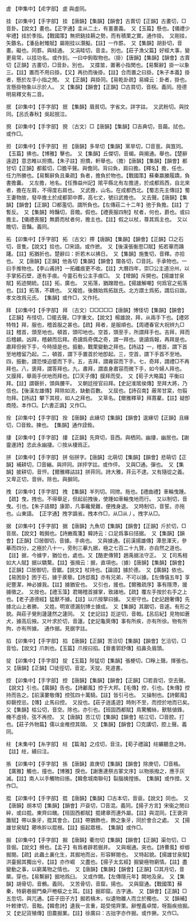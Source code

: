 <!-- { "loadSidebar": true } -->
虗	【申集中】【虍字部】	虗	與虛同。

挂	【卯集中】【手字部】	挂	【唐韻】【集韻】【韻會】古賣切【正韻】古畫切，□音卦。【說文】畫也。【正字通】圭从二土，有畺畫義。　又【玉篇】懸也。【儀禮少牢禮】挂於季指。【戰國策】無把銚挂耨之勢，而有積栗之實。通作掛。　又剛挂，矢鏃名。【潘岳射雉賦】屬剛挂以潛擬。【註】一作罫。　又【集韻】胡卦切，音畫。礙也。同罫。與絓通。　又涓畦切，音圭。別也。【莊子漁父篇】好經大事，變更易常，以挂功名。或作刲。一曰中鉤取物也。（掛）【唐韻】【集韻】【韻會】古賣切【正韻】古畫切，□音卦。別也。　又揲筮，置著小指閒也。【易繫辭】掛一以象三。【註】置而不用曰掛。【又】再扐而後掛。【註】合而置之曰掛。【朱子本義】掛者，懸於左手小指之閒。　又【正韻】與掛同。【易乾卦疏】易緯云：卦者，掛也。言懸掛物象以示於人。　又【集韻】【韻會】【正韻】□古買切，音柺。義同。陸德明易釋文有二音。

抿	【卯集中】【手字部】	抿	【集韻】眉貧切。字省文。詳字註。　又武粉切。與抆同。【呂氏春秋】吳起抿泣。

挸	【卯集中】【手字部】	挸	〔古文〕□【唐韻】【集韻】□吉典切，音繭。拭也。或作□。

担	【卯集中】【手字部】	担	【唐韻】多旱切【集韻】黨旱切，□音亶。與笡同。【玉篇】拂也。【博雅】擊也。　又【集韻】丘傑切，音朅。與揭通。舉也。【楚辭遠遊】意恣睢以担撟。【朱子註】担撟，軒舉也。（擔）【唐韻】【集韻】【韻會】都甘切【正韻】都藍切，□膽平聲。與儋同。背曰負，肩曰擔。【釋名】擔，任也，任力所勝也。【易繫辭負且乗疏】負者，擔負於物也。【戰國策】蘇秦嬴縢履蹻，負書擔囊。　又左擔，地名。【任豫益州記】隂平縣北有左擔道，於成都爲西，自北來者，擔在左肩，不得度右肩也。　又武擔，山名。在成都西北。【蜀志先主傳註】蜀王妻物故，發卒擔土於成都郭中葬，高七丈，號曰武擔也。　又去聲。【唐韻】【集韻】【韻會】【正韻】□都濫切。謂所負也。【左傳莊二十二年】弛于負擔。【註】丁暫反。　又【集韻】時豔切，音贍。假也。【禮喪服四制】杖者，何也，爵也。或曰擔主。【儀禮喪服】無爵而杖者何，擔主也。【註】假之以杖，尊其爲主也。　又以贍切，音豔。義同。

拓	【卯集中】【手字部】	拓	〔古文〕摕【唐韻】【集韻】【韻會】【正韻】□之石切，音隻。【說文】拾也。□宋語。或作摭。　又【後漢張衡思□賦】拓若華而躊躇。【註】拓猶折也。楚辭曰：折若木以拂日。　又【集韻】施隻切，音釋。亦拾也。　又【唐韻】【正韻】他各切【集韻】【韻會】闥各切，□音託。手承物也。一曰手推物也。【李山甫詩】一拓纖痕更不收。【註】大曆四年，崇□公主道汾州，以手掌拓石壁，遂有手痕。今靈石有公主手痕□。　又【增韻】斥開也。【揚雄甘泉賦】拓迹開統。【註】拓，廣也。　又拓落，猶蹭蹬也。【揚雄解嘲】何爲官之拓落也。【註】拓落，不耦也。　又複姓。後魏始爲拓跋氏。北方謂土爲拓，謂后曰跋。孝文改爲元氏。　【集韻】或作□，又作托。

拜	【卯集中】【手字部】	拜	〔古文〕□□□□□【唐韻】博怪切【集韻】【韻會】【正韻】布怪切，□擺去聲。□字重文。【說文】楊雄說，拜，从兩手下也。【禮郊特牲】拜，服也，稽首服之甚也。【疏】拜者，是服順也。【周禮春官大祝辨九□註】稽首，頭至地也。頓首，頭叩地也。空首，頭至手，所謂拜手也。吉拜，拜而后稽顙。凶拜，稽顙而后拜。奇讀爲奇偶之奇，謂一拜也。褒讀爲報，再拜是也。肅拜但俯下手，今時撎是也。振動，戰栗變動之拜也。【詩詁】一，稽首，謂下首至地稽留乃起。二，頓首，謂下手置首於地卽起。三，空首，謂下手首不至地。四，振動，謂恐悚迫蹙而下手。五，吉拜，謂雍容而下手。七，奇拜，謂禮□不再拜也。八，褒拜，謂答拜也。九，肅拜，謂直身肅容而微下手，如今婦人拜也。　又膜拜，舉兩手伏地而拜也。【□天子傳】膜拜而受。　又【荀子大略篇】平衡曰拜。【註】謂磬折，頭與腰平。　又朝廷授官曰拜。【史記淮隂侯傳】至拜大將，乃信也。【後漢左雄傳】拜除如流，缺動百數。　又屈也。【詩召南】蔽芾甘棠，勿翦勿拜。【詩詁】攀下其枝，如人之拜也。　又草名。【爾雅釋草】拜蔏藋。【註】疑卽商陸。本作□。【六書正譌】又作□。

拴	【卯集中】【手字部】	拴	【唐韻】此緣切【集韻】【韻會】逡緣切【正韻】且緣切，□音銓。揀也。　【集韻】通作詮銓。

捿	【卯集中】【手字部】	捿	【正韻】先齊切，音西。與栖同。幽捿，幽居也。【謝靈運詩】恣此永幽捿。◎按从棲爲正。

拼	【卯集中】【手字部】	拼	俗拼字。【唐韻】北萌切【集韻】【韻會】悲萌切【正韻】補耕切，□音繃。與抨同。詳抨字註。或作伻。　又與□通。彈也。　又【集韻】披耕切，音怦。【爾雅釋詁註】拼荓同。詩大雅，荓云不逮。又有隨從之義。　又卑正切，音倂。除也。與摒同。

拽	【卯集中】【手字部】	拽	【集韻】羊列切。同抴。拖也。【禮曲禮】車輪曳踵。【疏】曳，拽也。不得舉足，但起前拽後，使踵如車輪曳地而行。　又以制切，音曳。引也。【朱子語類】康節，凡事纔覺難，便拽身退。　又時制切，音誓。亦拖也。山東語。　【正字通】拽字譌省。拽本作□，从□从丿。拽字从□。

据	【卯集中】【手字部】	据	【唐韻】九魚切【集韻】【韻會】【正韻】斤於切，□音居。【說文】戟挶也。【詩豳風箋】韓詩云：口足爲事曰拮据。　又【集韻】【韻會】【正韻】□居御切，音據。手病也。　又與據通。【前漢揚雄傳】潭思渾天，參摹而四分，之極於八十一，旁則三摹九据，極之七百二十九贊，亦自然之道也。【註】据，今據字，猶位也，處也。又【酷吏傳贊】趙禹据法守正。　又【司馬相如大人賦】据以驕騖。【註】張揖云：据，直項也。（據）【唐韻】【集韻】【韻會】【正韻】□居御切，音鋸。【說文】杖持也。【論語】據於德。　又【廣韻】依也。【易困卦】困于石，據于蒺藜。【詩邶風】亦有兄弟，不可以據。【左傳僖五年】享祀豐潔，神必據我。【註】據猶安也。　又引也，援也。【爾雅疏序】事有隱滯，援據徵之。　又按也。【禮玉藻】君賜稽首據掌，致諸地。【疏】覆左手按於右手之上也。【老子道德經】猛獸不據。【註】以爪按拏曰據。　又拒守也。【史記趙奢傳】先據北山上者勝。　又姓。明宣德漏刻博士據成。　又【集韻】其踞切，音遽。有形之貌。與莊子覺則蘧蘧然之蘧同。　又【史記註】訖逆切，音戟。【呂后紀】見物如蒼犬，據高后掖。又叶求於切，音蘧。【史記龜筴傳】事有所疾，亦有所徐。物有所拘，亦有所據。　通作据。見据字註。

掐	【卯集中】【手字部】	掐	【唐韻】【正韻】苦洽切【集韻】【韻會】乞洽切，□音恰。【說文】爪刺也。【玉篇】爪按曰掐。【晉書郭舒傳】掐鼻灸眉頭。

掟	【卯集中】【手字部】	掟	【玉篇】陟猛切【集韻】張梗切，□睜上聲。揮張也。　又【唐韻】【正韻】□徒徑切，音定。天掟。見道書。

控	【卯集中】【手字部】	控	【唐韻】【集韻】【韻會】【正韻】□若貢切，空去聲。【說文】引也。【廣韻】告也。【詩鄘風】控于大邦。【毛傳】控，引也。【朱傳】控持而告之。【前漢婁敬傳】控弦四十萬騎。【註】皆引弓也。　又操制也。【詩鄭風】抑磬控忌。【傳】止馬曰控。　又投也。【莊子逍遙遊】時則不至，而控於地而已矣。　又【集韻】枯公切，音空。除也。亦引也。【班固西都賦】鳥驚觸絲，獸駭値鋒。機不虛掎，弦不再控。　又【唐韻】苦江切【集韻】【韻會】枯江切，□音腔。打也。【莊子外物篇】儒以金椎控其頤。　又【集韻】【韻會】□克講切，腔上聲。義同。

紸	【未集中】【糸字部】	紸	【篇海】之戍切，音注。【荀子禮論】紸纊聽息之時。【註】紸，續曰注。

掁	【卯集中】【手字部】	掁	【唐韻】直庚切【集韻】【韻會】除庚切，□音棖。【廣雅】觸也，撞也。【博雅】揬也。【謝惠連祭古冢文序】以物掁撥之，應手灰滅。【註】南人以手觸物曰掁。【韓愈城南聯句】裂腦擒摚掁。　【集韻】或作撜。又作□。

掍	【卯集中】【手字部】	掍	【唐韻】【集韻】□古本切，音袞。【說文】同也。　又【唐韻】胡本切【集韻】【韻會】戸袞切，□音混。義同。【揚子方言】宋衞之閒曰綷，或曰掍。東齊曰醜。【班固西都賦】掍建章而連外屬。【註】與混同。【王褒洞簫賦】帶以象牙，掍其會合。【註】帶猶飾也，飾之象牙，同於會合之處。　又【揚雄甘泉賦】薌呹肸以掍根。【註】振起眾根。　【集韻】或作□。

掘	【卯集中】【手字部】	掘	【唐韻】衢勿切【集韻】【韻會】【正韻】渠勿切，□音倔。【說文】搰也。【孟子】有爲者辟若掘井。　又與堀通。突也。【詩曹風】蜉蝣掘閱。【疏】此蟲土裏化生，其掘地而出，形容鮮閱也。　又特起貌。【揚雄甘泉賦】洪臺掘其獨出兮。【註】亦作崛　又盡也。【揚子太玄經】掘變極物窮情。【註】盡變動之事，以窮萬物之情也。　又【唐韻】【集韻】【韻會】【正韻】□其月切，音橜。穿也。【易繫辭】掘地爲臼。　又或作闕。【左傳隱元年】闕地及泉。　又【集韻】胡骨切，音鶻。義同。　又苦骨切，音窟。揚也。　又與窟通。【戰國策】蘇秦，特窮巷掘門桑戸棬樞之士耳。【註】掘即窟。古字通。　又【韻會】【正韻】□五忽切。與兀通。【莊子田子方】掘若槁木，似遺物離人而立於獨也。　又【韻補】叶敕律切，音黜。【韓愈詩】遺我一言重，跽受惕齊栗。辭慳義卓闊，呀豁疾掊掘。　又【史記貨殖傳】田農掘業。【註】徐廣曰：古拙字亦作掘。或作撅。又作□。

